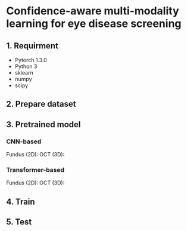 # Confidence-aware multi-modality learning for eye disease screening
## 1. Requirment
- Pytorch 1.3.0
- Python 3
- sklearn
- numpy
- scipy
## 2. Prepare dataset

## 3. Pretrained model
### CNN-based
Fundus (2D): 
OCT (3D): 
### Transformer-based
Fundus (2D): 
OCT (3D): 

## 4. Train


## 5. Test
